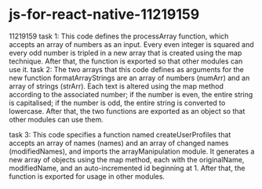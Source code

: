 # js-for-react-native-11219159
11219159
task 1: This code defines the processArray function, which accepts an array of numbers as an input. Every even integer is squared and every odd number is tripled in a new array that is created using the map technique. After that, the function is exported so that other modules can use it.
task 2: The two arrays that this code defines as arguments for the new function formatArrayStrings are an array of numbers (numArr) and an array of strings (strArr). Each text is altered using the map method according to the associated number; if the number is even, the entire string is capitalised; if the number is odd, the entire string is converted to lowercase. After that, the two functions are exported as an object so that other modules can use them.

task 3: This code specifies a function named createUserProfiles that accepts an array of names (names) and an array of changed names (modifiedNames), and imports the arrayManipulation module. It generates a new array of objects using the map method, each with the originalName, modifiedName, and an auto-incremented id beginning at 1. After that, the function is exported for usage in other modules.































